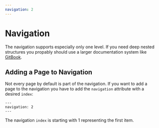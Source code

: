 ```yaml
---
navigation: 2
---
```


# Navigation

The navigation supports especially only one level. If you need deep nested structures you propably should use a larger documentation system like [GitBook](https://www.gitbook.com/).

## Adding a Page to Navigation

Not every page by default is part of the navigation. If you want to add a page to the navigation you have to add the `navigation` attribute with a desired `index`:

```
---
navigation: 2
---
```

The navigation `index` is starting with 1 representing the first item.
